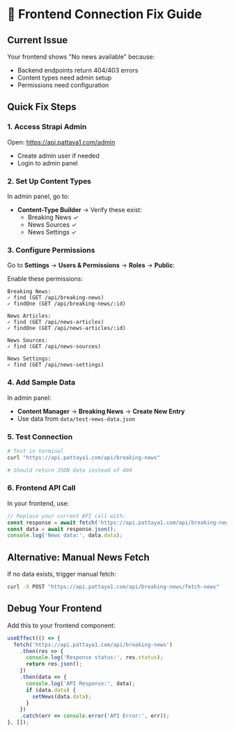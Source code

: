 # 🔧 Frontend Connection Fix Guide

## Current Issue
Your frontend shows "No news available" because:
- Backend endpoints return 404/403 errors
- Content types need admin setup
- Permissions need configuration

## Quick Fix Steps

### 1. Access Strapi Admin
Open: https://api.pattaya1.com/admin
- Create admin user if needed
- Login to admin panel

### 2. Set Up Content Types
In admin panel, go to:
- **Content-Type Builder** → Verify these exist:
  - Breaking News ✓
  - News Sources ✓ 
  - News Settings ✓

### 3. Configure Permissions
Go to **Settings** → **Users & Permissions** → **Roles** → **Public**:

Enable these permissions:
```
Breaking News:
✓ find (GET /api/breaking-news)
✓ findOne (GET /api/breaking-news/:id)

News Articles: 
✓ find (GET /api/news-articles)
✓ findOne (GET /api/news-articles/:id)

News Sources:
✓ find (GET /api/news-sources)

News Settings:
✓ find (GET /api/news-settings)
```

### 4. Add Sample Data
In admin panel:
- **Content Manager** → **Breaking News** → **Create New Entry**
- Use data from `data/test-news-data.json`

### 5. Test Connection
```bash
# Test in terminal
curl "https://api.pattaya1.com/api/breaking-news"

# Should return JSON data instead of 404
```

### 6. Frontend API Call
In your frontend, use:
```javascript
// Replace your current API call with:
const response = await fetch('https://api.pattaya1.com/api/breaking-news');
const data = await response.json();
console.log('News data:', data.data);
```

## Alternative: Manual News Fetch
If no data exists, trigger manual fetch:
```bash
curl -X POST "https://api.pattaya1.com/api/breaking-news/fetch-news"
```

## Debug Your Frontend
Add this to your frontend component:
```javascript
useEffect(() => {
  fetch('https://api.pattaya1.com/api/breaking-news')
    .then(res => {
      console.log('Response status:', res.status);
      return res.json();
    })
    .then(data => {
      console.log('API Response:', data);
      if (data.data) {
        setNews(data.data);
      }
    })
    .catch(err => console.error('API Error:', err));
}, []);
```
